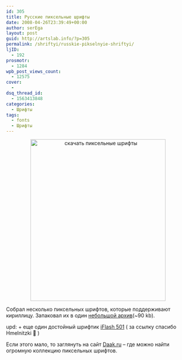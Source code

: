 ```yaml
---
id: 305
title: Русские пиксельные шрифты
date: 2008-04-26T23:39:49+00:00
author: serEga
layout: post
guid: http://artslab.info/?p=305
permalink: /shriftyi/russkie-pikselnyie-shriftyi/
ljID:
  - 192
prosmotr:
  - 1284
wpb_post_views_count:
  - 12575
cover:
  - 
dsq_thread_id:
  - 1563413848
categories:
  - Шрифты
tags:
  - fonts
  - Шрифты
---
```

<p style="text-align: center;">
  <img class="aligncenter size-full wp-image-306" title="pix_fonts" src="http://artslab.info/wp-content/uploads/pix_fonts.gif" alt="скачать пиксельные шрифты" width="370" height="442" srcset="http://img.artslab.info/pix_fonts.gif 370w, http://img.artslab.info/pix_fonts-251x300.gif 251w" sizes="(max-width: 370px) 100vw, 370px" />
</p>

Собрал несколько пиксельных шрифтов, которые поддерживают кириллицу. Запаковал их в один <a href="http://www.box.net/shared/i26kfrls00" target="_blank">небольшой архив</a>(~90 kb).

upd: + еще один достойный шрифтик [iFlash 501](http://www.inils.ru/file/font/) ( за ссылку спасибо Hmelnitzki 🙂 )

Если этого мало, то заглянуть на сайт <a href="http://daak.ru/" target="_blank">Daak.ru</a> &#8211; где можно найти огромную коллекцию пиксельных шрифтов.